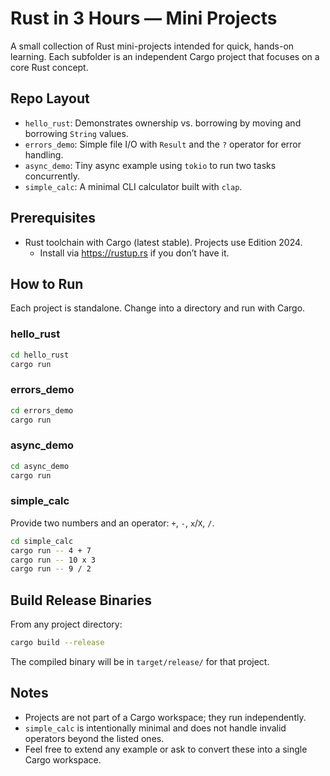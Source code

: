 # Rust in 3 Hours — Mini Projects

A small collection of Rust mini-projects intended for quick, hands-on learning. Each subfolder is an independent Cargo project that focuses on a core Rust concept.

## Repo Layout

- `hello_rust`: Demonstrates ownership vs. borrowing by moving and borrowing `String` values.
- `errors_demo`: Simple file I/O with `Result` and the `?` operator for error handling.
- `async_demo`: Tiny async example using `tokio` to run two tasks concurrently.
- `simple_calc`: A minimal CLI calculator built with `clap`.

## Prerequisites

- Rust toolchain with Cargo (latest stable). Projects use Edition 2024.
  - Install via https://rustup.rs if you don’t have it.

## How to Run

Each project is standalone. Change into a directory and run with Cargo.

### hello_rust

```bash
cd hello_rust
cargo run
```

### errors_demo

```bash
cd errors_demo
cargo run
```

### async_demo

```bash
cd async_demo
cargo run
```

### simple_calc

Provide two numbers and an operator: `+`, `-`, `x`/`X`, `/`.

```bash
cd simple_calc
cargo run -- 4 + 7
cargo run -- 10 x 3
cargo run -- 9 / 2
```

## Build Release Binaries

From any project directory:

```bash
cargo build --release
```

The compiled binary will be in `target/release/` for that project.

## Notes

- Projects are not part of a Cargo workspace; they run independently.
- `simple_calc` is intentionally minimal and does not handle invalid operators beyond the listed ones.
- Feel free to extend any example or ask to convert these into a single Cargo workspace.
